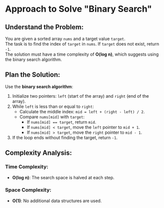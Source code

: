 # Approach to Solve "Binary Search"

## Understand the Problem:
You are given a sorted array `nums` and a target value `target`.  
The task is to find the index of `target` in `nums`. If `target` does not exist, return `-1`.  
The solution must have a time complexity of **O(log n)**, which suggests using the binary search algorithm.

## Plan the Solution:
Use the **binary search algorithm**:
1. Initialize two pointers: `left` (start of the array) and `right` (end of the array).
2. While `left` is less than or equal to `right`:
   - Calculate the middle index: `mid = left + (right - left) / 2`.
   - Compare `nums[mid]` with `target`:
     - If `nums[mid] == target`, return `mid`.
     - If `nums[mid] < target`, move the `left` pointer to `mid + 1`.
     - If `nums[mid] > target`, move the `right` pointer to `mid - 1`.
3. If the loop ends without finding the target, return `-1`.

## Complexity Analysis:
### Time Complexity:
- **O(log n)**: The search space is halved at each step.

### Space Complexity:
- **O(1)**: No additional data structures are used.